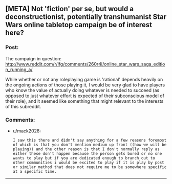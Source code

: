 ## [META] Not 'fiction' per se, but would a deconstructionist, potentially transhumanist Star Wars online tabletop campaign be of interest here?

### Post:

The campaign in question: http://www.reddit.com/r/lfg/comments/260r4i/online_star_wars_saga_edition_running_a/

While whether or not any roleplaying game is 'rational' depends heavily on the ongoing actions of those playing it, I would be very glad to have players who know the value of actually doing whatever is needed to succeed (as opposed to just whatever effort is expected of their subconscious model of their role), and it seemed like something that might relevant to the interests of this subreddit. 

### Comments:

- u/mack2028:
  ```
  I saw this there and didn't say anything for a few reasons foremost of which is that you don't mention medium up front ((how we will be playing)) and the other reason is that I don't normally reply as either these don't happen because the person gets bored or no one wants to play but if you are dedicated enough to branch out to other communities i would be excited to play if it is play by post or similar method that does not require me to be somewhere specific at a specific time.
  ```

---

